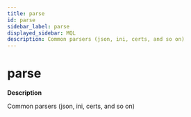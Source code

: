 ```yaml
---
title: parse
id: parse
sidebar_label: parse
displayed_sidebar: MQL
description: Common parsers (json, ini, certs, and so on)
---
```


# parse

**Description**

Common parsers (json, ini, certs, and so on)
